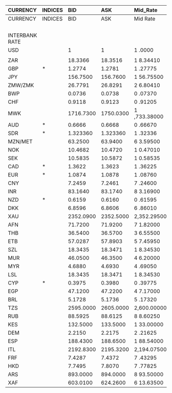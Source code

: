 | CURRENCY       | INDICES   | BID       | ASK       | Mid_Rate     | BID_1      | ASK_1      | Mid_Rate_1   |
|:---------------|:----------|:----------|:----------|:-------------|:-----------|:-----------|:-------------|
| CURRENCY       | INDICES   | BID       | ASK       | Mid Rate     | BID        | ASK        | Mid Rate     |
|                |           |           |           |              | ZiG        | ZiG        | ZiG          |
| INTERBANK RATE |           |           |           |              |            |            |              |
| USD            |           | 1         | 1         | 1 .0000      | 12.9469    | 13.6109    | 13.2789      |
|                |           |           |           |              |            |            |              |
| ZAR            |           | 18.3366   | 18.3516   | 1 8.34410    | 1.3471     | 1.4174     | 1.3823       |
| GBP            | *         | 1.2774    | 1.2781    | 1 .27775     | 16.5383    | 17.3960    | 16.9672      |
| JPY            |           | 156.7500  | 156.7600  | 1 56.75500   | 11.5165    | 12.1079    | 11.8122      |
| ZMW/ZMK        |           | 26.7791   | 26.8291   | 2 6.80410    | 1.9674     | 2.0722     | 2.0198       |
| BWP            |           | 0.0736    | 0.0738    | 0 .07370     | 0.9528     | 1.0044     | 0.9786       |
| CHF            |           | 0.9118    | 0.9123    | 0 .91205     | 11.8049    | 12.4172    | 12.1111      |
| MWK            |           | 1716.7300 | 1750.0300 | 1 ,733.38000 | 126.1290   | 135.1698   | 130.6494     |
| AUD            | *         | 0.6666    | 0.6668    | 0 .66670     | 8.6304     | 9.0757     | 8.8531       |
| SDR            | *         | 1.323360  | 1.323360  | 1 .32336     | 17.5727    | 17.5727    | 17.5727      |
| MZN/MET        |           | 63.2500   | 63.9400   | 6 3.59500    | 4.6470     | 4.9386     | 4.7928       |
| NOK            |           | 10.4682   | 10.4720   | 1 0.47010    | 0.7691     | 0.8088     | 0.7890       |
| SEK            |           | 10.5835   | 10.5872   | 1 0.58535    | 0.7775     | 0.8177     | 0.7976       |
| CAD            | *         | 1.3622    | 1.3623    | 1 .36225     | 0.1000     | 0.1052     | 0.1026       |
| EUR            | *         | 1.0874    | 1.0878    | 1 .08760     | 14.0784    | 14.8059    | 14.4422      |
| CNY            |           | 7.2459    | 7.2461    | 7 .24600     | 0.5323     | 0.5596     | 0.5460       |
| INR            |           | 83.1640   | 83.1740   | 8 3.16900    | 6.1101     | 6.4242     | 6.2672       |
| NZD            | *         | 0.6159    | 0.6160    | 0 .61595     | 7.9739     | 8.3843     | 8.1791       |
| DKK            |           | 6.8596    | 6.8606    | 6 .86010     | 0.5039     | 0.5299     | 0.5169       |
| XAU            |           | 2352.0900 | 2352.5000 | 2,352.29500  | 30452.2740 | 32019.6422 | 31235.9581   |
| AFN            |           | 71.7200   | 71.9200   | 7 1.82000    | 5.2693     | 5.5549     | 5.4121       |
| THB            |           | 36.5400   | 36.5700   | 3 6.55500    | 2.6846     | 2.8246     | 2.7546       |
| ETB            |           | 57.0287   | 57.8903   | 5 7.45950    | 4.1899     | 4.4713     | 4.3306       |
| SZL            |           | 18.3435   | 18.3471   | 1 8.34530    | 1.3477     | 1.4171     | 1.3824       |
| MUR            |           | 46.0500   | 46.3500   | 4 6.20000    | 3.3833     | 3.5800     | 3.4817       |
| MYR            |           | 4.6880    | 4.6930    | 4 .69050     | 0.3444     | 0.3624     | 0.3534       |
| LSL            |           | 18.3435   | 18.3471   | 1 8.34530    | 1.3477     | 1.4171     | 1.3824       |
| CYP            | *         | 0.3975    | 0.3980    | 0 .39775     | 0.0292     | 0.0307     | 0.0300       |
| EGP            |           | 47.1200   | 47.2200   | 4 7.17000    | 3.4619     | 3.6472     | 3.5546       |
| BRL            |           | 5.1728    | 5.1736    | 5 .17320     | 0.3800     | 0.3996     | 0.3898       |
| TZS            |           | 2595.0000 | 2605.0000 | 2,600.00000  | 190.6560   | 201.2064   | 195.9312     |
| RUB            |           | 88.5925   | 88.6125   | 8 8.60250    | 6.5089     | 6.8443     | 6.6766       |
| KES            |           | 132.5000  | 133.5000  | 1 33.00000   | 9.7348     | 10.3113    | 10.0231      |
| DEM            |           | 2.2150    | 2.2175    | 2 .21625     | 0.1627     | 0.1712     | 0.1670       |
| ESP            |           | 188.4300  | 188.6500  | 1 88.54000   | 13.8440    | 14.5710    | 14.2075      |
| ITL            |           | 2192.8300 | 2195.3200 | 2,194.07500  | 161.1083   | 169.5633   | 165.3358     |
| FRF            |           | 7.4287    | 7.4372    | 7 .43295     | 0.5457     | 0.5744     | 0.5601       |
| HKD            |           | 7.7495    | 7.8070    | 7 .77825     | 0.5693     | 0.6030     | 0.5862       |
| ARS            |           | 893.0000  | 894.0000  | 8 93.50000   | 65.6091    | 69.0512    | 67.3302      |
| XAF            |           | 603.0100  | 624.2600  | 6 13.63500   | 44.3034    | 48.2169    | 46.2602      |